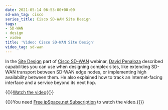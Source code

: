 ```yaml
---
date: 2021-05-14 06:53:00+00:00
sd-wan_tag: cisco
series_title: Cisco SD-WAN Site Design
tags:
- SD-WAN
- design
- video
title: 'Video: Cisco SD-WAN Site Design'
video_tag: sd-wan
---
```

In the [Site Design](https://my.ipspace.net/bin/get/CiscoSDWAN/8.2%20-%20Site%20Design.mp4?doccode=CiscoSDWAN) part of [Cisco SD-WAN](https://www.ipspace.net/Cisco_SD-WAN_Foundations_and_Design_Aspects) webinar, [David Penaloza](https://www.ipspace.net/Author:David_Pe%C3%B1aloza_Seijas) described capabilities you can use when designing complex sites, like extending SD-WAN transport between SD-WAN edge nodes, or implementing high availability between them. He also explained how to track an Internet-facing interface and a service beyond its next hop.

{{<jump>}}[Watch the video](https://my.ipspace.net/bin/get/CiscoSDWAN/8.2%20-%20Site%20Design.mp4?doccode=CiscoSDWAN){{</jump>}}

{{<note free>}}You need [Free ipSpace.net Subscription](https://www.ipspace.net/Subscription/Free) to watch the video.{{</note>}}

